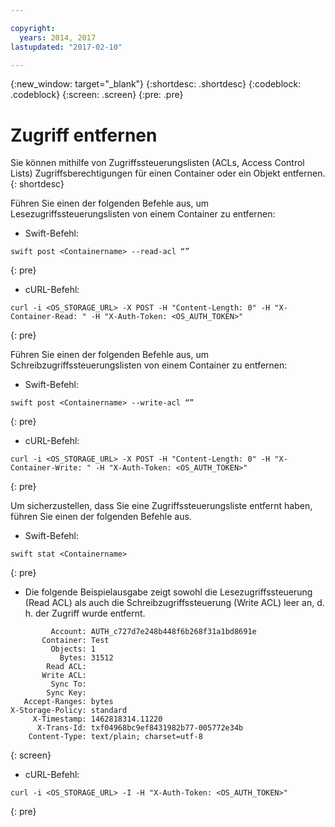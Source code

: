```yaml
---

copyright:
  years: 2014, 2017
lastupdated: "2017-02-10"

---
```

{:new_window: target="_blank"}
{:shortdesc: .shortdesc}
{:codeblock: .codeblock}
{:screen: .screen}
{:pre: .pre}


# Zugriff entfernen

Sie können mithilfe von Zugriffssteuerungslisten (ACLs, Access Control Lists) Zugriffsberechtigungen für einen Container oder ein Objekt entfernen.
{: shortdesc}

Führen Sie einen der folgenden Befehle aus, um Lesezugriffssteuerungslisten von einem Container zu entfernen:

* Swift-Befehl:

```
swift post <Containername> --read-acl “”
```
{: pre}

* cURL-Befehl:

```
curl -i <OS_STORAGE_URL> -X POST -H "Content-Length: 0" -H "X-Container-Read: " -H "X-Auth-Token: <OS_AUTH_TOKEN>"
```
{: pre}

Führen Sie einen der folgenden Befehle aus, um Schreibzugriffssteuerungslisten von einem Container zu entfernen:

* Swift-Befehl:

```
swift post <Containername> --write-acl “”
```
{: pre}

* cURL-Befehl:

```
curl -i <OS_STORAGE_URL> -X POST -H "Content-Length: 0" -H "X-Container-Write: " -H "X-Auth-Token: <OS_AUTH_TOKEN>"
```
{: pre}

Um sicherzustellen, dass Sie eine Zugriffssteuerungsliste entfernt haben, führen Sie einen der folgenden Befehle aus.

* Swift-Befehl:

```
swift stat <Containername>
```
{: pre}

* Die folgende Beispielausgabe zeigt sowohl die Lesezugriffssteuerung (Read ACL) als auch die Schreibzugriffssteuerung (Write ACL) leer an, d. h. der Zugriff wurde entfernt.

```
         Account: AUTH_c727d7e248b448f6b268f31a1bd8691e
       Container: Test
         Objects: 1
           Bytes: 31512
        Read ACL:
       Write ACL:
         Sync To:
        Sync Key:
   Accept-Ranges: bytes
X-Storage-Policy: standard
     X-Timestamp: 1462818314.11220
      X-Trans-Id: txf04968bc9ef8431982b77-005772e34b
    Content-Type: text/plain; charset=utf-8
```
{: screen}

* cURL-Befehl:

```
curl -i <OS_STORAGE_URL> -I -H "X-Auth-Token: <OS_AUTH_TOKEN>"
```
{: pre}

